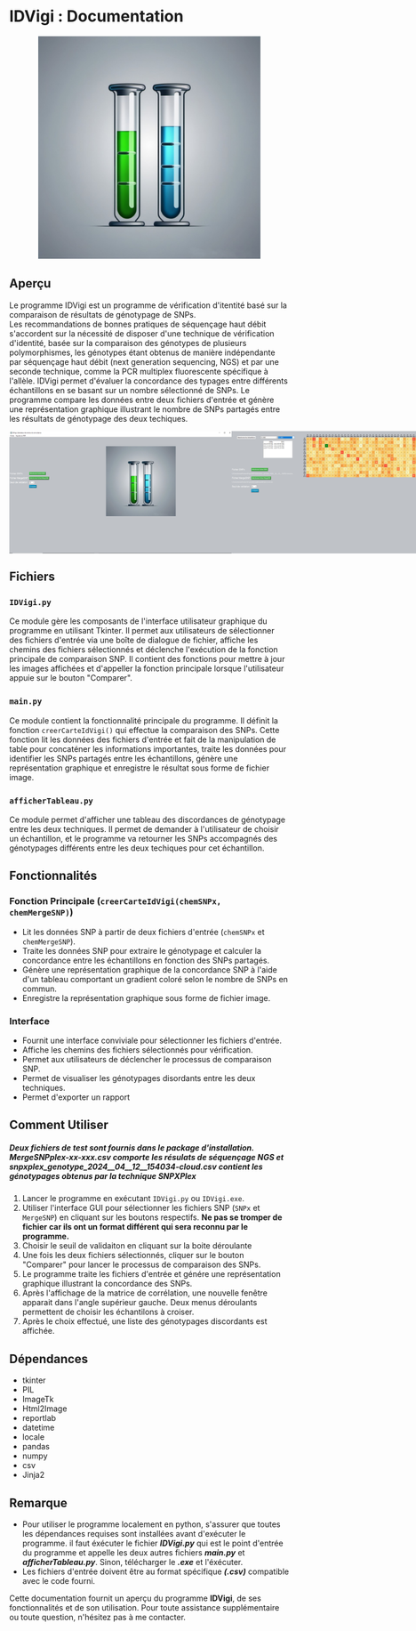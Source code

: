 # IDVigi : Documentation

<div align="center">
    <img src="Images/logo.png" width="400">
</div>

## Aperçu
Le programme IDVigi est un programme de vérification d'itentité basé sur la comparaison de résultats de génotypage de SNPs.  
Les recommandations de bonnes pratiques de séquençage haut débit s'accordent sur la nécessité de disposer d'une technique de vérification d'identité, basée sur la comparaison des génotypes de plusieurs polymorphismes, les génotypes étant obtenus de manière indépendante par séquençage haut débit (next generation sequencing, NGS) et par une seconde technique, comme la PCR multiplex fluorescente spécifique à l'allèle.
IDVigi permet d'évaluer la concordance des typages entre différents échantillons en se basant sur un nombre sélectionné de SNPs. Le programme compare les données entre deux fichiers d'entrée et génère une représentation graphique illustrant le nombre de SNPs partagés entre les résultats de génotypage des deux techiques. 

<div align="center" style="display:flex; justify-content:space-around;">
    <img src="Images/screenshotIDVigi1.PNG" width="400">
    <img src="Images/screenshotIDVigi2.PNG" width="400">
</div>

## Fichiers

### `IDVigi.py`
Ce module gère les composants de l'interface utilisateur graphique du programme en utilisant Tkinter. Il permet aux utilisateurs de sélectionner des fichiers d'entrée via une boîte de dialogue de fichier, affiche les chemins des fichiers sélectionnés et déclenche l'exécution de la fonction principale de comparaison SNP. Il contient des fonctions pour mettre à jour les images affichées et d'appeller la fonction principale lorsque l'utilisateur appuie sur le bouton "Comparer". 

### `main.py`
Ce module contient la fonctionnalité principale du programme. Il définit la fonction `creerCarteIdVigi()` qui effectue la comparaison des SNPs. Cette fonction lit les données des fichiers d'entrée et fait de la manipulation de table pour concaténer les informations importantes, traite les données pour identifier les SNPs partagés entre les échantillons, génère une représentation graphique et enregistre le résultat sous forme de fichier image.

### `afficherTableau.py`
Ce module permet d'afficher une tableau des discordances de génotypage entre les deux techniques. Il permet de demander à l'utilisateur de choisir un échantillon, et le programme va retourner les SNPs accompagnés des génotypages différents entre les deux techiques pour cet échantillon.

## Fonctionnalités

### Fonction Principale (`creerCarteIdVigi(chemSNPx, chemMergeSNP)`)
- Lit les données SNP à partir de deux fichiers d'entrée (`chemSNPx` et `chemMergeSNP`).
- Traite les données SNP pour extraire le génotypage et calculer la concordance entre les échantillons en fonction des SNPs partagés.
- Génère une représentation graphique de la concordance SNP à l'aide d'un tableau comportant un gradient coloré selon le nombre de SNPs en commun.
- Enregistre la représentation graphique sous forme de fichier image.

### Interface
- Fournit une interface conviviale pour sélectionner les fichiers d'entrée.
- Affiche les chemins des fichiers sélectionnés pour vérification.
- Permet aux utilisateurs de déclencher le processus de comparaison SNP.
- Permet de visualiser les génotypages disordants entre les deux techniques.
- Permet d'exporter un rapport

## Comment Utiliser
##### **Deux fichiers de test sont fournis dans le package d'installation. *MergeSNPplex-xx-xxx.csv* comporte les résulats de séquençage NGS et *snpxplex_genotype_2024__04__12__154034-cloud.csv* contient les génotypages obtenus par la technique SNPXPlex**
1. Lancer le programme en exécutant `IDVigi.py` ou `IDVigi.exe`.
2. Utiliser l'interface GUI pour sélectionner les fichiers SNP (`SNPx` et `MergeSNP`) en cliquant sur les boutons respectifs. **Ne pas se tromper de fichier car ils ont un format différent qui sera reconnu par le programme.**
3. Choisir le seuil de validaiton en cliquant sur la boite déroulante
4. Une fois les deux fichiers sélectionnés, cliquer sur le bouton "Comparer" pour lancer le processus de comparaison des SNPs.
5. Le programme traite les fichiers d'entrée et génére une représentation graphique illustrant la concordance des SNPs.
6. Après l'affichage de la matrice de corrélation, une nouvelle fenêtre apparait dans l'angle supérieur gauche. Deux menus déroulants permettent de choisir les échantilons à croiser.
7. Après le choix effectué, une liste des génotypages discordants est affichée. 


## Dépendances
- tkinter
- PIL 
- ImageTk 
- Html2Image 
- reportlab
- datetime
- locale
- pandas
- numpy
- csv
- Jinja2

## Remarque
- Pour utiliser le programme localement en python, s'assurer que toutes les dépendances requises sont installées avant d'exécuter le programme. il faut éxécuter le fichier ***IDVigi.py*** qui est le point d'entrée du programme et appelle les deux autres fichiers ***main.py*** et ***afficherTableau.py***. Sinon, télécharger le ***.exe*** et l'éxécuter. 
- Les fichiers d'entrée doivent être au format spécifique ***(.csv)*** compatible avec le code fourni.

Cette documentation fournit un aperçu du programme **IDVigi**, de ses fonctionnalités et de son utilisation. Pour toute assistance supplémentaire ou toute question, n'hésitez pas à me contacter. 
